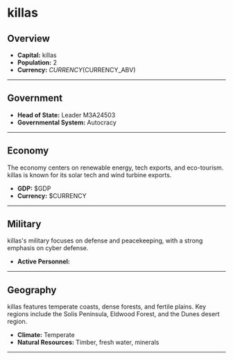 # killas

## Overview

- **Capital:** killas
- **Population:** 2
- **Currency:** $CURRENCY ($CURRENCY_ABV)

---

## Government

- **Head of State:** Leader M3A24503
- **Governmental System:** Autocracy

---

## Economy
The economy centers on renewable energy, tech exports, and eco-tourism. killas is known for its solar tech and wind turbine exports.

- **GDP:** $GDP
- **Currency:** $CURRENCY

---

## Military
killas's military focuses on defense and peacekeeping, with a strong emphasis on cyber defense.

- **Active Personnel:** 

---

## Geography
killas features temperate coasts, dense forests, and fertile plains. Key regions include the Solis Peninsula, Eldwood Forest, and the Dunes desert region.

- **Climate:** Temperate
- **Natural Resources:** Timber, fresh water, minerals

---